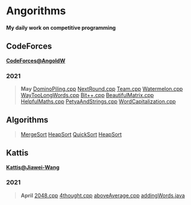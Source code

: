 # Angorithms

#### My daily work on competitive programming

## CodeForces
**[CodeForces@AngoldW](https://codeforces.com/profile/AngoldW)**
### 2021
> **May**
> [DominoPiling.cpp](https://github.com/AngoldWange/Angorithm4/blob/main/CodeForces/DominoPiling.cpp)
> [NextRound.cpp](https://github.com/AngoldWange/Angorithm4/blob/main/CodeForces/NextRound.cpp)
> [Team.cpp](https://github.com/AngoldWange/Angorithm4/blob/main/CodeForces/Team.cpp)
> [Watermelon.cpp](https://github.com/AngoldWange/Angorithm4/blob/main/CodeForces/Watermelon.cpp)
> [WayTooLongWords.cpp](https://github.com/AngoldWange/Angorithm4/blob/main/CodeForces/WayTooLongWords.cpp)
> [Bit++.cpp](https://github.com/AngoldWange/Angorithm4/blob/main/CodeForces/Bit%2B%2B.cpp)
> [BeautifulMatrix.cpp](https://github.com/AngoldWange/Angorithm4/blob/main/CodeForces/BeautifulMatrix.cpp)
> [HelpfulMaths.cpp](https://github.com/AngoldWange/Angorithm4/blob/main/CodeForces/HelpfulMaths.cpp)
> [PetyaAndStrings.cpp](https://github.com/AngoldWange/Angorithm4/blob/main/CodeForces/PetyaAndStrings.cpp)
> [WordCapitalization.cpp](https://github.com/AngoldWange/Angorithm4/blob/main/CodeForces/WordCapitalization.cpp)

## Algorithms
> [MergeSort](https://github.com/AngoldWange/Angorithm4/tree/main/Algorithms/Sorting/MergeSort)
> [HeapSort](https://github.com/AngoldWange/Angorithm4/tree/main/Algorithms/Sorting/HeapSort)
> [QuickSort](https://github.com/AngoldWange/Angorithm4/tree/main/Algorithms/Sorting/QuickSort)
> [HeapSort](https://github.com/AngoldWange/Angorithm4/tree/main/Algorithms/Sorting/HeapSort)

## Kattis
**[Kattis@Jiawei-Wang](https://open.kattis.com/users/jiawei-wang)**
### 2021
> **April**
> [2048.cpp](https://github.com/AngoldWange/Angorithm4/blob/main/Kattis/2048.cpp)
> [4thought.cpp](https://github.com/AngoldWange/Angorithm4/blob/main/Kattis/4thought.cpp)
> [aboveAverage.cpp](https://github.com/AngoldWange/Angorithm4/blob/main/Kattis/aboveAverage.cpp)
> [addingWords.java](https://github.com/AngoldWange/Angorithm4/blob/main/Kattis/addingWords.java)

